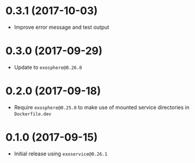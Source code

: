 # 0.3.1 (2017-10-03)

* Improve error message and test output

# 0.3.0 (2017-09-29)

* Update to `exosphere@0.26.0`

# 0.2.0 (2017-09-18)

* Require `exosphere@0.25.0` to make use of mounted service directories in `Dockerfile.dev`

# 0.1.0 (2017-09-15)

* Initial release using `exoservice@0.26.1`

